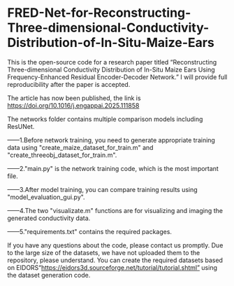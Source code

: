 # FRED-Net-for-Reconstructing-Three-dimensional-Conductivity-Distribution-of-In-Situ-Maize-Ears
This is the open-source code for a research paper titled “Reconstructing Three-dimensional Conductivity Distribution of In-Situ Maize Ears Using Frequency-Enhanced Residual Encoder-Decoder Network.” I will provide full reproducibility after the paper is accepted.

The article has now been published, the link is https://doi.org/10.1016/j.engappai.2025.111858

The networks folder contains multiple comparison models including ResUNet. 

——1.Before network training, you need to generate appropriate training data using "create_maize_dataset_for_train.m" and "create_threeobj_dataset_for_train.m". 

——2."main.py" is the network training code, which is the most important file. 

——3.After model training, you can compare training results using "model_evaluation_gui.py". 

——4.The two "visualizate.m" functions are for visualizing and imaging the generated conductivity data. 

——5."requirements.txt" contains the required packages.

If you have any questions about the code, please contact us promptly. Due to the large size of the datasets, we have not uploaded them to the repository, please understand. You can create the required datasets based on EIDORS“https://eidors3d.sourceforge.net/tutorial/tutorial.shtml” using the dataset generation code.
